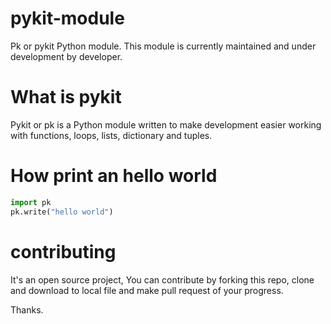 # pykit-module
Pk or pykit Python module. This module is currently maintained and under development
by developer. 

# What is pykit
Pykit or pk is a Python module written to make development easier
working with functions, loops, lists, dictionary and
tuples. 

# How print an hello world 
```python
import pk 
pk.write("hello world")
```

# contributing
It's an open source project, You can contribute by forking this repo, clone and download 
to local file and
make pull request of your progress. 

Thanks. 
